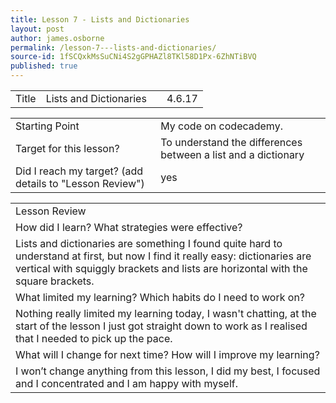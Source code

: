 ```yaml
---
title: Lesson 7 - Lists and Dictionaries
layout: post
author: james.osborne
permalink: /lesson-7---lists-and-dictionaries/
source-id: 1fSCQxkMsSuCNi4S2gGPHAZl8TKl58D1Px-6ZhNTiBVQ
published: true
---
```

<table>
  <tr>
    <td>Title</td>
    <td>Lists and Dictionaries</td>
    <td> </td>
    <td>4.6.17</td>
  </tr>
</table>


<table>
  <tr>
    <td>Starting Point</td>
    <td>My code on codecademy.</td>
  </tr>
  <tr>
    <td>Target for this lesson?</td>
    <td>To understand the differences between a list and a dictionary</td>
  </tr>
  <tr>
    <td>Did I reach my target? 
(add details to "Lesson Review")</td>
    <td>yes</td>
  </tr>
</table>


<table>
  <tr>
    <td>Lesson Review</td>
  </tr>
  <tr>
    <td>How did I learn? What strategies were effective? </td>
  </tr>
  <tr>
    <td> Lists and dictionaries are something I found quite hard to understand at first, but now I find it really easy: dictionaries are vertical with squiggly brackets and lists are horizontal with the square brackets.</td>
  </tr>
  <tr>
    <td>What limited my learning? Which habits do I need to work on? </td>
  </tr>
  <tr>
    <td> Nothing really limited my learning today, I wasn't chatting, at the start of the lesson I just got straight down to work as I realised that I needed to pick up the pace.</td>
  </tr>
  <tr>
    <td>What will I change for next time? How will I improve my learning?</td>
  </tr>
  <tr>
    <td> I won’t change anything from this lesson, I did my best, I focused and I concentrated and I am happy with myself.</td>
  </tr>
</table>


